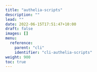 ```yaml
---
title: "authelia-scripts"
description: ""
lead: ""
date: 2022-06-15T17:51:47+10:00
draft: false
images: []
menu:
  reference:
    parent: "cli"
    identifier: "cli-authelia-scripts"
weight: 900
toc: true
---
```

